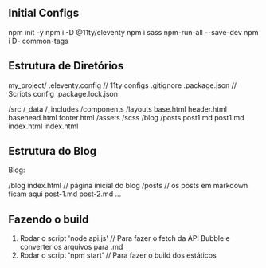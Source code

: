 ## Initial Configs

npm init -y
npm i -D @11ty/eleventy 
npm i sass npm-run-all --save-dev
npm i D- common-tags

## Estrutura de Diretórios

my_project/
.eleventy.config // 11ty configs
.gitignore
.package.json // Scripts config
.package.lock.json

 /src
  /_data
  /_includes
    /components
    /layouts
     base.html
    header.html
    basehead.html
    footer.html
  /assets
  /scss
  /blog
   /posts
    post1.md
    post1.md
   index.html
  index.html

## Estrutura do Blog

Blog:

/blog
index.html // página inicial do blog
 /posts // os posts em markdown ficam aqui
  post-1.md
  post-2.md
  ...


## Fazendo o build

1. Rodar o script 'node api.js' // Para fazer o fetch da API Bubble e converter os arquivos para .md
2. Rodar o script 'npm start' // Para fazer o build dos estáticos